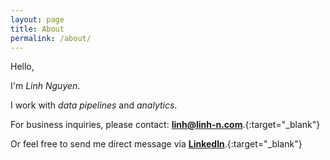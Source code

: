 ```yaml
---
layout: page
title: About
permalink: /about/
---
```


Hello,

I'm _Linh Nguyen_.

I work with _data pipelines_ and _analytics_.

For business inquiries, please contact: [**linh@linh-n.com**](mailto:linh@linh-n.com).{:target="_blank"}

Or feel free to send me direct message via [**LinkedIn**](https://www.linkedin.com/in/linhnde/).{:target="_blank"}
